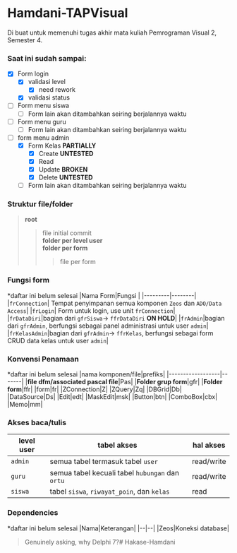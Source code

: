 
# Hamdani-TAPVisual 

Di buat untuk memenuhi tugas akhir mata kuliah Pemrograman Visual 2, Semester 4.

### Saat ini sudah sampai:
 - [x] Form login
	 - [x] validasi level
		- [x] need rework
	 - [x] validasi status
 - [ ] Form menu siswa
	 - [ ] Form lain akan ditambahkan seiring berjalannya waktu
 - [ ] Form menu guru
	 - [ ] Form lain akan ditambahkan seiring berjalannya waktu
 - [ ] form menu admin
  	 - [x] Form Kelas **PARTIALLY**
		- [x] Create **UNTESTED**
		- [x] Read
		- [x] Update **BROKEN**
		- [x] Delete **UNTESTED**
	 - [ ] Form lain akan ditambahkan seiring berjalannya waktu

### Struktur file/folder
>**root**
>>file initial commit\
>>**folder per level user**\
>>**folder per form**
>>>file per form

### Fungsi form
*daftar ini belum selesai
|Nama Form|Fungsi  |
|---------|--------|
|`frConnection`|	Tempat penyimpanan semua komponen `Zeos` dan `ADO/Data Access`|
|`frLogin`|	Form untuk login, use unit `frConnection`|
|`frDataDiri`|bagian dari `gfrSiswa`-> `ffrDataDiri` **ON HOLD**|
|`frAdmin`|bagian dari `gfrAdmin`, berfungsi sebagai panel administrasi untuk user `admin`|
|`frKelasAdmin`|bagian dari `gfrAdmin`-> `ffrKelas`, berfungsi sebagai form CRUD data kelas untuk user `admin`|

### Konvensi Penamaan
*daftar ini belum selesai
|nama komponen/file|prefiks|
|------------------|-------|
|**file dfm/associated pascal file**|Pas|
|**Folder grup form**|gfr|
|**Folder form**|ffr|
|form|fr|
|ZConnection|Z|
|ZQuery|Zq|
|DBGrid|Db|
|DataSource|Ds|
|Edit|edt|
|MaskEdit|msk|
|Button|btn|
|ComboBox|cbx|
|Memo|mm|

### Akses baca/tulis
|level user|tabel akses|hal akses|
|--|--|--|
|`admin`|semua tabel termasuk tabel `user` |read/write|
|`guru`|semua tabel kecuali tabel `hubungan` dan `ortu`|read/write|
|`siswa`| tabel `siswa`, `riwayat_poin`, dan `kelas`|read|

### Dependencies
*daftar ini belum selesai
|Nama|Keterangan|
|--|--|
|Zeos|Koneksi database|



>Genuinely asking, why Delphi 7?# Hakase-Hamdani
